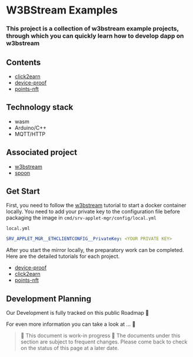 # W3BStream Examples


### This project is a collection of w3bstream example projects, through which you can quickly learn how to develop dapp on w3bstream

## Contents
-  [click2earn](https://github.com/machinefi/w3bstream-examples/tree/main/click2earn/)
-  [device-proof](https://github.com/machinefi/w3bstream-examples/tree/main/device-proof/)
-  [points-nft](/points-nft)


## Technology stack
 - wasm
 - Arduino/C++
 - MQTT/HTTP
 
## Associated project
 -  [w3bstream](https://github.com/iotexproject/w3bstream)
 -  [spoon](https://spoon.dapp.works/)

## Get Start
  First, you need to follow the [w3bstream](https://github.com/iotexproject/w3bstream) tutorial to start a docker container locally.
  You need to add your private key to the configuration file before packaging the image in `cmd/srv-applet-mgr/config/local.yml `
  
  `local.yml`
  
  ```yml
  SRV_APPLET_MGR__ETHCLIENTCONFIG__PrivateKey: <YOUR PRIVATE KEY>
  ```

  After you start the mirror locally, the preparatory work can be completed. Here are the detailed tutorials for each project.
  - [device-proof](/device-proof/README.md)
  - [click2earn](/click2earn)
  - [points-nft](/points-nft)
  
  ## Development Planning
  Our Development is fully tracked on this public Roadmap 🎉

  For even more information you can take a look at ... 🔔
  
  > 🚧 This document is work-in progress 🚧
  > The documents under this section are subject to frequent changes. 
  > Please come back to check on the status of this page at a later date. 
